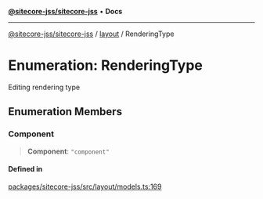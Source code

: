 [**@sitecore-jss/sitecore-jss**](../../README.md) • **Docs**

***

[@sitecore-jss/sitecore-jss](../../README.md) / [layout](../README.md) / RenderingType

# Enumeration: RenderingType

Editing rendering type

## Enumeration Members

### Component

> **Component**: `"component"`

#### Defined in

[packages/sitecore-jss/src/layout/models.ts:169](https://github.com/Sitecore/xmc-jss-dev/blob/6bb35d1fb67e125ec198f967a41cfdefc0c0a459/packages/sitecore-jss/src/layout/models.ts#L169)
